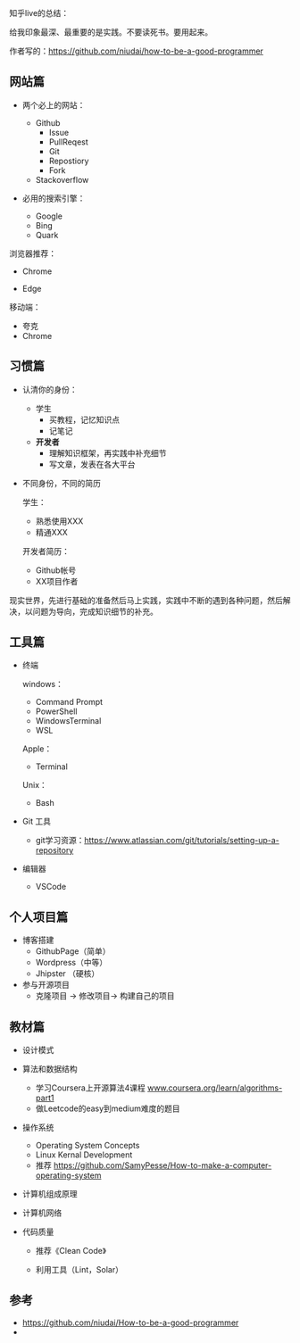 知乎live的总结：

给我印象最深、最重要的是实践。不要读死书。要用起来。

作者写的：<https://github.com/niudai/how-to-be-a-good-programmer>



## 网站篇

- 两个必上的网站：
  - Github
    - Issue
    - PullReqest
    - Git
    - Repostiory
    - Fork
  - Stackoverflow

- 必用的搜索引擎：
  - Google
  - Bing
  - Quark

浏览器推荐：

- Chrome

- Edge

移动端：

- 夸克
- Chrome

## 习惯篇

- 认清你的身份：
  - 学生
    - 买教程，记忆知识点
    - 记笔记
  - **开发者**
    - 理解知识框架，再实践中补充细节
    - 写文章，发表在各大平台

- 不同身份，不同的简历

  学生：

  - 熟悉使用XXX
  - 精通XXX

  开发者简历：

  - Github帐号
  - XX项目作者

现实世界，先进行基础的准备然后马上实践，实践中不断的遇到各种问题，然后解决，以问题为导向，完成知识细节的补充。



## 工具篇

- 终端

  windows：

  - Command Prompt
  - PowerShell
  - WindowsTerminal
  - WSL

  Apple：

  - Terminal

  Unix：

  - Bash

- Git 工具
  - git学习资源：<https://www.atlassian.com/git/tutorials/setting-up-a-repository>
- 编辑器
  - VSCode



## 个人项目篇

- 博客搭建
  - GithubPage（简单）
  - Wordpress（中等）
  - Jhipster （硬核）
- 参与开源项目
  - 克隆项目 -> 修改项目-> 构建自己的项目



## 教材篇

- 设计模式
- 算法和数据结构
  - 学习Coursera上开源算法4课程 www.coursera.org/learn/algorithms-part1
  - 做Leetcode的easy到medium难度的题目
- 操作系统
  - Operating System Concepts
  - Linux Kernal Development
  - 推荐  https://github.com/SamyPesse/How-to-make-a-computer-operating-system
- 计算机组成原理

- 计算机网络

- 代码质量

  - 推荐《Clean Code》

  - 利用工具（Lint，Solar）

















## 参考

- https://github.com/niudai/How-to-be-a-good-programmer
- 